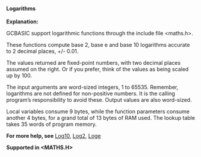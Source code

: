 <div class="section">

<div class="titlepage">

<div>

<div>

#### <span id="logarithms"></span>Logarithms

</div>

</div>

</div>

<span class="strong">**Explanation:**</span>

GCBASIC support logarithmic functions through the include file
&lt;maths.h&gt;.

These functions compute base 2, base e and base 10 logarithms accurate
to 2 decimal places, +/- 0.01.

The values returned are fixed-point numbers, with two decimal places
assumed on the right. Or if you prefer, think of the values as being
scaled up by 100.

The input arguments are word-sized integers, 1 to 65535. Remember,
logarithms are not defined for non-positive numbers. It is the calling
program’s responsibility to avoid these. Output values are also
word-sized.

Local variables consume 9 bytes, while the function parameters consume
another 4 bytes, for a grand total of 13 bytes of RAM used. The lookup
table takes 35 words of program memory.

<span class="strong">**For more help, see**</span>
<a href="log10" class="link" title="Log10">Log10</a>,
<a href="log2" class="link" title="Log2">Log2</a>,
<a href="loge" class="link" title="Loge">Loge</a>

<span class="strong">**Supported in &lt;MATHS.H&gt;**</span>

</div>
